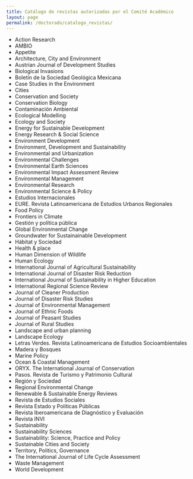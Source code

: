 ```yaml
---
title: Catálogo de revistas autorizadas por el Comité Académico
layout: page
permalink: /doctorado/catalogo_revistas/
---
```



 - Action Research
 - AMBIO
 - Appetite
 - Architecture, City and Environment
 - Austrian Journal of Development Studies
 - Biological Invasions
 - Boletín de la Sociedad Geológica Mexicana
 - Case Studies in the Environment 
 - Cities
 - Conservation and Society
 - Conservation Biology
 - Contaminación Ambiental
 - Ecological Modelling  
 - Ecology and Society
 - Energy for Sustainable Development
 - Energy Research & Social Science
 - Environment Development
 - Environment, Development and Sustainability
 - Environmental and Urbanization
 - Environmental Challenges
 - Environmental Earth Sciences
 - Environmental Impact Assessment Review
 - Environmental Management
 - Environmental Research
 - Environmental Science & Policy
 - Estudios Internacionales
 - EURE. Revista Latinoamericana de Estudios Urbanos Regionales
 - Food Policy
 - Frontiers in Climate 
 - Gestión y política pública
 - Global Environmental Change
 - Groundwater for Sustainainable Development
 - Hábitat y Sociedad
 - Health & place
 - Human Dimension of Wildlife
 - Human Ecology
 - International Journal of Agricultural Sustainability
 - International Journal of Disaster Risk Reduction
 - International Journal of Sustainability in Higher Education
 - International Regional Science Review
 - Journal of Cleaner Production
 - Journal of Disaster Risk Studies
 - Journal of Environmental Management
 - Journal of Ethnic Foods
 - Journal of Peasant Studies
 - Journal of Rural Studies
 - Landscape and urban planning
 - Landscape Ecology
 - Letras Verdes. Revista Latinoamericana de Estudios Socioambientales
 - Madera y Bosques
 - Marine Policy
 - Ocean & Coastal Management
 - ORYX. The International Journal of Conservation
 - Pasos. Revista de Turismo y Patrimonio Cultural
 - Región y Sociedad
 - Regional Environmental Change
 - Renewable & Sustainable Energy Reviews
 - Revista de Estudios Sociales
 - Revista Estado y Políticas Públicas
 - Revista Iberoamericana de Diagnóstico y Evaluación
 - Revista INVI
 - Sustainability  
 - Sustainability Sciences
 - Sustainability: Science, Practice and Policy
 - Sustainable Cities and Society
 - Territory, Politics, Governance
 - The International Journal of Life Cycle Assessment
 - Waste Management
 - World Development
